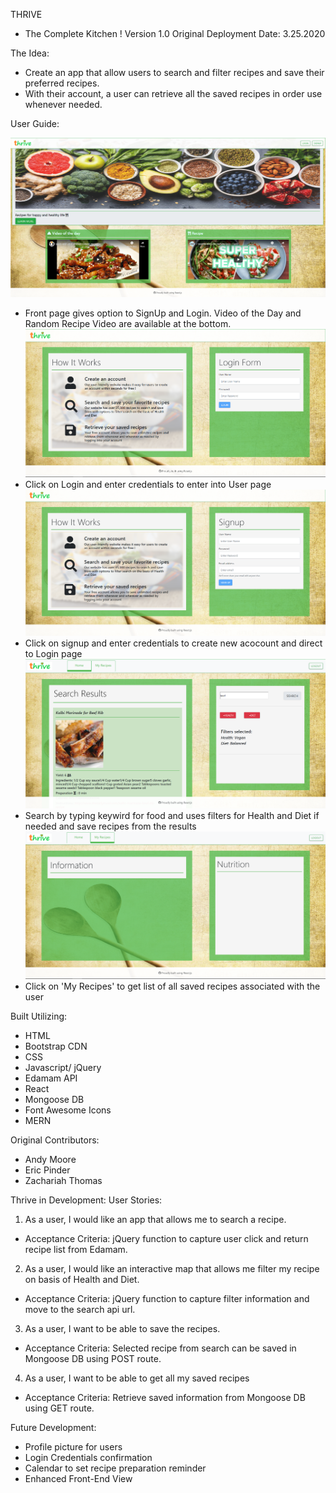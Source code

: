 THRIVE
- The Complete Kitchen !   Version 1.0 Original Deployment Date: 3.25.2020

The Idea:
- Create an app that allow users to search and filter recipes and save their preferred recipes.
- With their account, a user can retrieve all the saved recipes in order use whenever needed.

User Guide:

![Screen Shot](images/1_Start_Page.png)
- Front page gives option to SignUp and Login. Video of the Day and Random Recipe Video are available at the bottom.
![Screen Shot](images/2_Login_Page.png)
- Click on Login and enter credentials to enter into User page
![Screen Shot](images/3_Signup_Page.png)
- Click on signup and enter credentials to create new acocount and direct to Login page
![Screen Shot](images/4_UserPage.png)
- Search by typing keywird for food and uses filters for Health and Diet if needed and save recipes from the results
![Screen Shot](images/5_SavedUser_Recipe.png)
- Click on 'My Recipes' to get list of all saved recipes associated with the user

Built Utilizing:
- HTML 
- Bootstrap CDN
- CSS
- Javascript/ jQuery
- Edamam API
- React
- Mongoose DB
- Font Awesome Icons
- MERN

Original Contributors:
- Andy Moore
- Eric Pinder
- Zachariah Thomas

Thrive in Development:
User Stories: 
1. As a user, I would like an app that allows me to search a recipe. 
- Acceptance Criteria: jQuery function to capture user click and return recipe list from Edamam.
2. As a user, I would like an interactive map that allows me filter my recipe on basis of Health and Diet. 
- Acceptance Criteria: jQuery function to capture filter information and move to the search api url.
3. As a user, I want to be able to save the recipes. 
- Acceptance Criteria: Selected recipe from search can be saved in Mongoose DB using POST route.
4. As a user, I want to be able to get all my saved recipes 
- Acceptance Criteria: Retrieve saved information from Mongoose DB using GET route.


Future Development:
- Profile picture for users
- Login Credentials confirmation
- Calendar to set recipe preparation reminder
- Enhanced Front-End View
